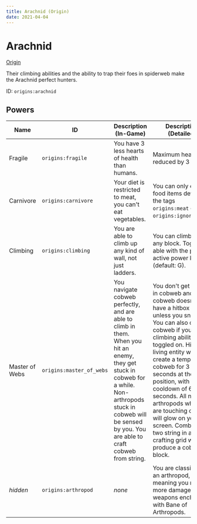 ```yaml
---
title: Arachnid (Origin)
date: 2021-04-04
---
```


# Arachnid

[Origin](../origins.md)

Their climbing abilities and the ability to trap their foes in spiderweb make the Arachnid perfect hunters.

ID: `origins:arachnid`

## Powers

Name | ID | Description (In-Game) | Description (Detailed)
-----|----|-----------------------|------------------------
Fragile | `origins:fragile` | You have 3 less hearts of health than humans. | Maximum health is reduced by 3 hearts.
Carnivore | `origins:carnivore` | Your diet is restricted to meat, you can't eat vegetables. | You can only eat food items defined in the tags `origins:meat` or `origins:ignore_diet`.
Climbing | `origins:climbing` | You are able to climb up any kind of wall, not just ladders. | You can climb up any block. Toggle-able with the primary active power key (default: G).
Master of Webs | `origins:master_of_webs` | You navigate cobweb perfectly, and are able to climb in them. When you hit an enemy, they get stuck in cobweb for a while. Non-arthropods stuck in cobweb will be sensed by you. You are able to craft cobweb from string. | You don't get slowed in cobweb and cobweb doesn't have a hitbox for you unless you sneak. You can also climb in cobweb if your climbing ability is toggled on. Hitting a living entity will create a temporary cobweb for 3 seconds at their position, with a cooldown of 6 seconds. All non-arthropods which are touching cobweb will glow on your screen. Combining two string in a crafting grid will produce a cobweb block.
_hidden_ | `origins:arthropod` | _none_ | You are classified as an arthropod, meaning you receive more damage from weapons enchanted with Bane of Arthropods.
